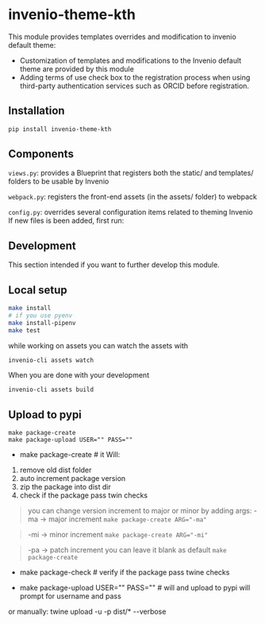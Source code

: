 # invenio-theme-kth
This module provides templates overrides and modification to invenio default theme:
- Customization of templates and modifications to the Invenio default theme are provided by this module
- Adding terms of use check box to the registration process when using third-party authentication services such as ORCID before registration.

## Installation
```bash
pip install invenio-theme-kth
```

## Components
`views.py`: provides a Blueprint that registers both the static/ and templates/ folders to be usable by Invenio

`webpack.py`: registers the front-end assets (in the assets/ folder) to webpack

`config.py`: overrides several configuration items related to theming Invenio If new files is been added, first run:

## Development
This section intended if you want to further develop this module.
## Local setup
```bash
make install
# if you use pyenv
make install-pipenv
make test
```

while working on assets you can watch the assets with
```bash
invenio-cli assets watch
```
When you are done with your development
```bash
invenio-cli assets build
```

## Upload to pypi

```console
make package-create
make package-upload USER="" PASS=""
```

- make package-create # it Will:
1. remove old dist folder
2. auto increment package version
3. zip the package into dist dir
4. check if the package pass twin checks

> you can change version increment to major or minor by adding args:
> -ma -> major increment `make package-create ARG="-ma"`

> -mi -> minor increment `make package-create ARG="-mi"`

> -pa -> patch increment you can leave it blank as default `make package-create`

- make package-check # verify if the package pass twine checks

- make package-upload USER="" PASS="" # will  and upload to pypi will prompt for username and pass

or manually:
twine upload -u <USERNAME> -p <PASSWORD> dist/* --verbose